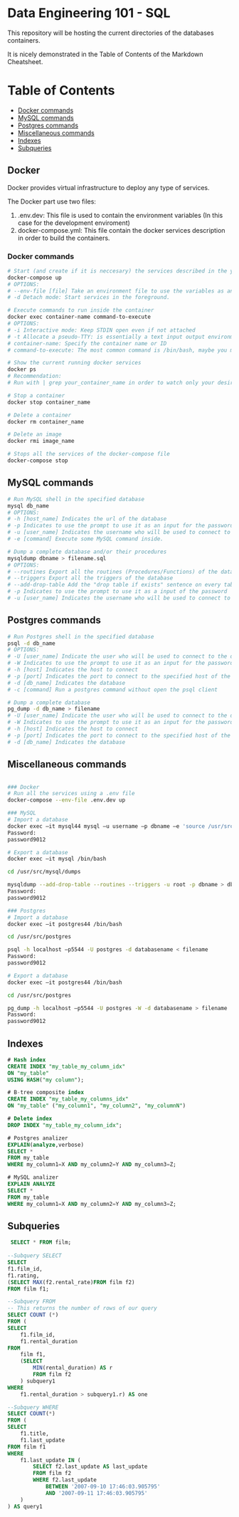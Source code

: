 # Data Engineering 101 - SQL

This repository will be hosting the current directories of the databases containers.

It is nicely demonstrated in the Table of Contents of the Markdown Cheatsheet.

# Table of Contents  
- [Docker commands](#Docker)
- [MySQL commands](#MySQL-commands)
- [Postgres commands](#Postgres-commands)
- [Miscellaneous commands](#Miscellaneous-commands)
- [Indexes](#Indexes)
- [Subqueries](#Subqueries)

## Docker
Docker provides virtual infrastructure to deploy any type of services.

The Docker part use two files:
1. .env.dev: This file is used to contain the environment variables (In this case for the development enviroment)
2. docker-compose.yml: This file contain the docker services description in order to build the containers.

### Docker commands
```bash
# Start (and create if it is neccesary) the services described in the yaml file
docker-compose up
# OPTIONS:
# --env-file [file] Take an environment file to use the variables as an input for docker-compose.yml
# -d Detach mode: Start services in the foreground.

# Execute commands to run inside the container
docker exec container-name command-to-execute
# OPTIONS:
# -i Interactive mode: Keep STDIN open even if not attached
# -t Allocate a pseudo-TTY: is essentially a text input output environment aka shell.
# container-name: Specify the container name or ID
# command-to-execute: The most common command is /bin/bash, maybe you must use /bin/sh instead (You can use psql or mysql commands here)

# Show the current running docker services
docker ps
# Recommendation:
# Run with | grep your_container_name in order to watch only your desired containers

# Stop a container
docker stop container_name

# Delete a container
docker rm container_name

# Delete an image
docker rmi image_name

# Stops all the services of the docker-compose file
docker-compose stop
```

## MySQL commands
```bash
# Run MySQL shell in the specified database
mysql db_name
# OPTIONS:
# -h [host_name] Indicates the url of the database
# -p Indicates to use the prompt to use it as an input for the password
# -u [user_name] Indicates the username who will be used to connect to the database
# -e [command] Execute some MySQL command inside.

# Dump a complete database and/or their procedures
mysqldump dbname > filename.sql
# OPTIONS:
# --routines Export all the routines (Procedures/Functions) of the database inside the dump file
# --triggers Export all the triggers of the database
# --add-drop-table Add the "drop table if exists" sentence on every table
# -p Indicates to use the prompt to use it as a input of the password
# -u [user_name] Indicates the username who will be used to connect to the database
```

## Postgres commands

```bash
# Run Postgres shell in the specified database
psql -d db_name
# OPTIONS:
# -U [user_name] Indicate the user who will be used to connect to the database
# -W Indicates to use the prompt to use it as an input for the password
# -h [host] Indicates the host to connect 
# -p [port] Indicates the port to connect to the specified host of the database
# -d [db_name] Indicates the database
# -c [command] Run a postgres command without open the psql client

# Dump a complete database
pg_dump -d db_name > filename
# -U [user_name] Indicate the user who will be used to connect to the database
# -W Indicates to use the prompt to use it as an input for the password
# -h [host] Indicates the host to connect 
# -p [port] Indicates the port to connect to the specified host of the database
# -d [db_name] Indicates the database
```

## Miscellaneous commands

```bash

### Docker
# Run all the services using a .env file
docker-compose --env-file .env.dev up

### MySQL
# Import a database
docker exec –it mysql44 mysql –u username –p dbname –e 'source /usr/src/mysql/dumps/dump.sql'
Password:
password9012

# Export a database
docker exec –it mysql /bin/bash

cd /usr/src/mysql/dumps

mysqldump --add-drop-table --routines --triggers -u root -p dbname > dbname.sql
Password:
password9012

### Postgres
# Import a database
docker exec –it postgres44 /bin/bash

cd /usr/src/postgres

psql -h localhost –p5544 -U postgres -d databasename < filename
Password:
password9012

# Export a database
docker exec –it postgres44 /bin/bash

cd /usr/src/postgres

pg_dump -h localhost –p5544 -U postgres -W -d databasename > filename
Password:
password9012
```

## Indexes

```sql
# Hash index
CREATE INDEX "my_table_my_column_idx"
ON "my_table"
USING HASH("my column");

# B-tree composite index
CREATE INDEX "my_table_my_columns_idx"
ON "my_table" ("my_column1", "my_column2", "my_columnN")

# Delete index
DROP INDEX "my_table_my_column_idx";

# Postgres analizer
EXPLAIN(analyze,verbose)
SELECT * 
FROM my_table
WHERE my_column1=X AND my_column2=Y AND my_column3=Z;

# MySQL analizer
EXPLAIN ANALYZE
SELECT * 
FROM my_table
WHERE my_column1=X AND my_column2=Y AND my_column3=Z;
```

## Subqueries
```sql
 SELECT * FROM film;
	
--Subquery SELECT
SELECT 
f1.film_id,
f1.rating,
(SELECT MAX(f2.rental_rate)FROM film f2)
FROM film f1;

--Subquery FROM
-- This returns the number of rows of our query
SELECT COUNT (*)
FROM (
SELECT
	f1.film_id,
	f1.rental_duration
FROM 
	film f1,
	(SELECT
		MIN(rental_duration) AS r
		FROM film f2
	) subquery1
WHERE
	f1.rental_duration > subquery1.r) AS one

--Subquery WHERE
SELECT COUNT(*)
FROM (
SELECT
	f1.title,
	f1.last_update
FROM film f1
WHERE
	f1.last_update IN (
		SELECT f2.last_update AS last_update
		FROM film f2
		WHERE f2.last_update 
			BETWEEN '2007-09-10 17:46:03.905795'
			AND '2007-09-11 17:46:03.905795'
	)
) AS query1
```
